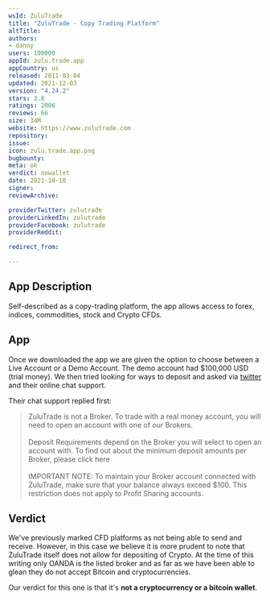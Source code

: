 ```yaml
---
wsId: ZuluTrade
title: "ZuluTrade - Copy Trading Platform"
altTitle: 
authors:
- danny
users: 100000
appId: zulu.trade.app
appCountry: us
released: 2011-03-04
updated: 2021-12-03
version: "4.24.2"
stars: 3.8
ratings: 2006
reviews: 66
size: 34M
website: https://www.zulutrade.com
repository: 
issue: 
icon: zulu.trade.app.png
bugbounty: 
meta: ok
verdict: nowallet
date: 2021-10-10
signer: 
reviewArchive:

providerTwitter: zulutrade
providerLinkedIn: zulutrade
providerFacebook: zulutrade
providerReddit: 

redirect_from:

---
```


## App Description

Self-described as a copy-trading platform, the app allows access to forex, indices, commodities, stock and Crypto CFDs.

## App

Once we downloaded the app we are given the option to choose between a Live Account or a Demo Account. The demo account had $100,000 USD (trial money). We then tried looking for ways to deposit and asked via [twitter](https://twitter.com/BitcoinWalletz/status/1446388457245315076) and their online chat support. 

Their chat support replied first:

> ZuluTrade is not a Broker.
To trade with a real money account, you will need to open an account with one of our Brokers.<br><br>
Deposit Requirements depend on the Broker you will select to open an account with. 
To find out about the minimum deposit amounts per Broker, please click here<br><br>
IMPORTANT NOTE: To maintain your Broker account connected with ZuluTrade, make sure that your balance always exceed $100. This restriction does not apply to Profit Sharing accounts.

## Verdict

We've previously marked CFD platforms as not being able to send and receive. However, in this case we believe it is more prudent to note that ZuluTrade itself does not allow for depositing of Crypto. At the time of this writing only OANDA is the listed broker and as far as we have been able to glean they do not accept Bitcoin and cryptocurrencies. 

Our verdict for this one is that it's **not a cryptocurrency or a bitcoin wallet**.

